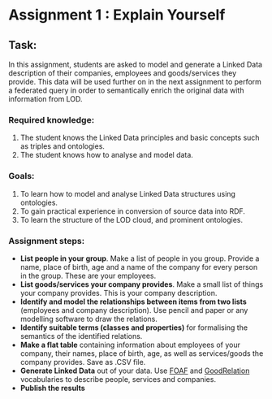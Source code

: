 # Assignment 1 : Explain Yourself

## Task:
In this assignment, students are asked to model and generate a Linked Data description of their 
companies, employees and goods/services they provide. 
This data will be used further on in the next assignment to perform a federated query in order to semantically enrich the 
original data with information from LOD.

### Required knowledge:
1.	The student knows the Linked Data principles and basic concepts such as triples and ontologies.
2.	The student knows how to analyse and model data. 

### Goals:
1.	To learn how to model and analyse Linked Data structures using ontologies.
2.	To gain practical experience in conversion of source data into RDF.
4.	To learn the structure of the LOD cloud, and prominent ontologies.

### Assignment steps:
*	**List people in your group**. Make a list of people in you group. Provide a name, place of birth, age and a name of the company for every person in the group. These are your employees. 
*	**List goods/services your company provides**. Make a small list of things your company provides. This is your company description.
*	**Identify and model the relationships between items from two lists** (employees and company description). Use pencil and paper or any modelling software to draw the relations.
*	**Identify suitable terms (classes and properties)** for formalising the semantics of the identified relations. 
*	**Make a flat table** containing information about employees of your company, their names, place of birth, age, as well as services/goods the company provides. Save as .CSV file.
*   **Generate Linked Data** out of your data. Use [FOAF](http://xmlns.com/foaf/spec/) and [GoodRelation](http://www.heppnetz.de/ontologies/goodrelations/v1.html) vocabularies to describe people, services and companies.
*   **Publish the results**
